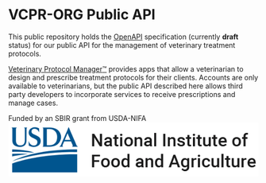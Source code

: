 # VCPR-ORG Public API
This public repository holds the [OpenAPI](https://github.com/OAI/OpenAPI-Specification) specification (currently **draft** status) for our public API for the management of veterinary treatment protocols.

[Veterinary Protocol Manager:tm:](https://vcpr.org) provides apps that allow a veterinarian to design and prescribe treatment protocols for their clients. Accounts are only available to veterinarians, but the public API described here allows third party developers to incorporate services to receive prescriptions and manage cases.

Funded by an SBIR grant from USDA-NIFA ![nifa](https://github.com/VCPR-ORG/publicAPI/blob/readme_update/assets/nifa_transparent.png)

